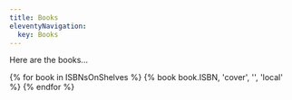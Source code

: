 ```yaml
---
title: Books
eleventyNavigation:
  key: Books
---
```

Here are the books...

<section>
  <div class="grid grid-cols-3 gap-4">
  {% for book in ISBNsOnShelves %}
  {% book book.ISBN, 'cover', '', 'local' %}
  {% endfor %}
  </div>
</section>